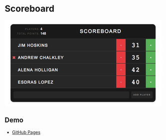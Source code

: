 # Scoreboard
![Scoreboard Demo](https://github.com/ezralopez/scoreboard-react/raw/master/img/screenshot.png "Scoreboard Demo")


## Demo
* [GitHub Pages](https://ezralopez.github.io/scoreboard-react/)
